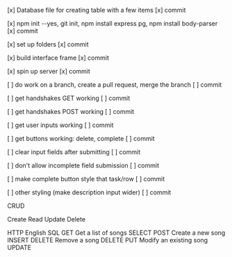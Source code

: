 [x] Database file for creating table with a few items
    [x] commit

[x] npm init --yes, git init, npm install express pg, npm install body-parser
    [x] commit

[x] set up folders
    [x] commit

[x] build interface frame
    [x] commit

[x] spin up server
    [x] commit

[ ] do work on a branch, create a pull request, merge the branch
    [ ] commit

[ ] get handshakes GET working
    [ ] commit

[ ] get handshakes POST working
    [ ] commit

[ ] get user inputs working
    [ ] commit

[ ] get buttons working: delete, complete
    [ ] commit

[ ] clear input fields after submitting
    [ ] commit

[ ] don't allow incomplete field submission
    [ ] commit

[ ] make complete button style that task/row
    [ ] commit

[ ] other styling (make description input wider)
    [ ] commit



CRUD

Create
Read
Update
Delete

HTTP	    English	                SQL
GET	        Get a list of songs	    SELECT
POST	    Create a new song	    INSERT
DELETE	    Remove a song	        DELETE
PUT	        Modify an existing song	UPDATE